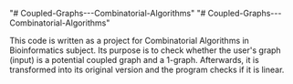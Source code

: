 "# Coupled-Graphs---Combinatorial-Algorithms" 
"# Coupled-Graphs---Combinatorial-Algorithms" 

This code is written as a project for Combinatorial Algorithms in Bioinformatics subject. Its purpose is to check whether the user's graph (input) is a potential coupled graph and a 1-graph. Afterwards, it is transformed into its original version and the program checks if it is linear.
